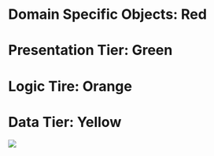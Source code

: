 # Domain Specific Objects: Red
# Presentation Tier: Green
# Logic Tire: Orange
# Data Tier: Yellow

[![](https://mermaid.ink/img/pako:eNqdVE2P2jAQ_StWqtzgRE85VAoQwld2V2yrqiR78DpD1m2wI9uwRZv9753EpiC4BCJFmnkzDzzznPfhMZmDF3iFotUb-T7OBMHH90kut5QLoitgfMMZka-_gRlt62H6Q4N6sckwTeSeg8tG6UhutyCMy8N-_1s9pZpQUnJtiNzUZORa_5fq8AoZuh-_6tHmUAIJyYaXZaAg72mj5B8IvgwGAxf333lu3oKv1d9zyvB2yugWCi6tUqBxdGq4FBYcp0tZzETIDN9zc3BLidIVFLgN1XZeFCdpgpt_ogVcFOJ2609K4qEua2srwgVqpxjbKeJVFD10Hj2ypEIBiM6kyT2k-B7SuiuJOB2aeyTgnexwhXXUZHRjQBHVCoFY24FiES7qiVOigWJJjKxjDBf4zq8qawyTU2WO4fQUzpzgDf10TUDp5k8FA4tNW2XH1NAh1ccvaWYlvUDt-FM7_q9ouXz82XlpsxtZvh9WVcnZ2X2ep8-g9pwdj-P7w53mArRzhkUaMobZmT8kDjq6xPmJFvZEj6vwIY46z5HcxZrfwPJ63hYUOmCO3piJjwx9spQq84LMQzfIEPvEHroz8vkgmBcYtYOet6tyamDMKdrp1gs2tNSIQs6NVIk12tZvP_8B3PfI4Q?type=png)](https://mermaid.live/edit#pako:eNqdVE2P2jAQ_StWqtzgRE85VAoQwld2V2yrqiR78DpD1m2wI9uwRZv9753EpiC4BCJFmnkzDzzznPfhMZmDF3iFotUb-T7OBMHH90kut5QLoitgfMMZka-_gRlt62H6Q4N6sckwTeSeg8tG6UhutyCMy8N-_1s9pZpQUnJtiNzUZORa_5fq8AoZuh-_6tHmUAIJyYaXZaAg72mj5B8IvgwGAxf333lu3oKv1d9zyvB2yugWCi6tUqBxdGq4FBYcp0tZzETIDN9zc3BLidIVFLgN1XZeFCdpgpt_ogVcFOJ2609K4qEua2srwgVqpxjbKeJVFD10Hj2ypEIBiM6kyT2k-B7SuiuJOB2aeyTgnexwhXXUZHRjQBHVCoFY24FiES7qiVOigWJJjKxjDBf4zq8qawyTU2WO4fQUzpzgDf10TUDp5k8FA4tNW2XH1NAh1ccvaWYlvUDt-FM7_q9ouXz82XlpsxtZvh9WVcnZ2X2ep8-g9pwdj-P7w53mArRzhkUaMobZmT8kDjq6xPmJFvZEj6vwIY46z5HcxZrfwPJ63hYUOmCO3piJjwx9spQq84LMQzfIEPvEHroz8vkgmBcYtYOet6tyamDMKdrp1gs2tNSIQs6NVIk12tZvP_8B3PfI4Q)
